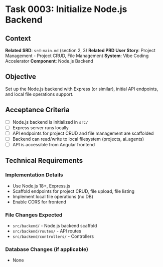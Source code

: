 # Task 0003: Initialize Node.js Backend

## Context
**Related SRD**: `srd-main.md` (section 2, 3)
**Related PRD User Story**: Project Management - Project CRUD, File Management
**System**: Vibe Coding Accelerator
**Component**: Node.js Backend

## Objective
Set up the Node.js backend with Express (or similar), initial API endpoints, and local file operations support.

## Acceptance Criteria
- [ ] Node.js backend is initialized in `src/`
- [ ] Express server runs locally
- [ ] API endpoints for project CRUD and file management are scaffolded
- [ ] Backend can read/write to local filesystem (projects, ai_agents)
- [ ] API is accessible from Angular frontend

## Technical Requirements
### Implementation Details
- Use Node.js 18+, Express.js
- Scaffold endpoints for project CRUD, file upload, file listing
- Implement local file operations (no DB)
- Enable CORS for frontend

### File Changes Expected
- `src/backend/` - Node.js backend scaffold
- `src/backend/routes/` - API routes
- `src/backend/controllers/` - Controllers

### Database Changes (if applicable)
- None
